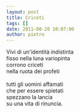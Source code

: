 ```yaml
---
layout: post
title: Criceti
tags: []
date: 2011-08-28 10:07:00
author: pietro
---
```

<div dir="ltr" style="text-align: left">Vivi di un'identità indistinta<br/>fisso nella luna variopinta<br/>corrono criceti<br/>nella ruota dei profeti<br/><br/>tutti gli uomini affamati<br/>che per essere spietati<br/>spezzano la lancia<br/>su una vita di rinuncia.<br/>

